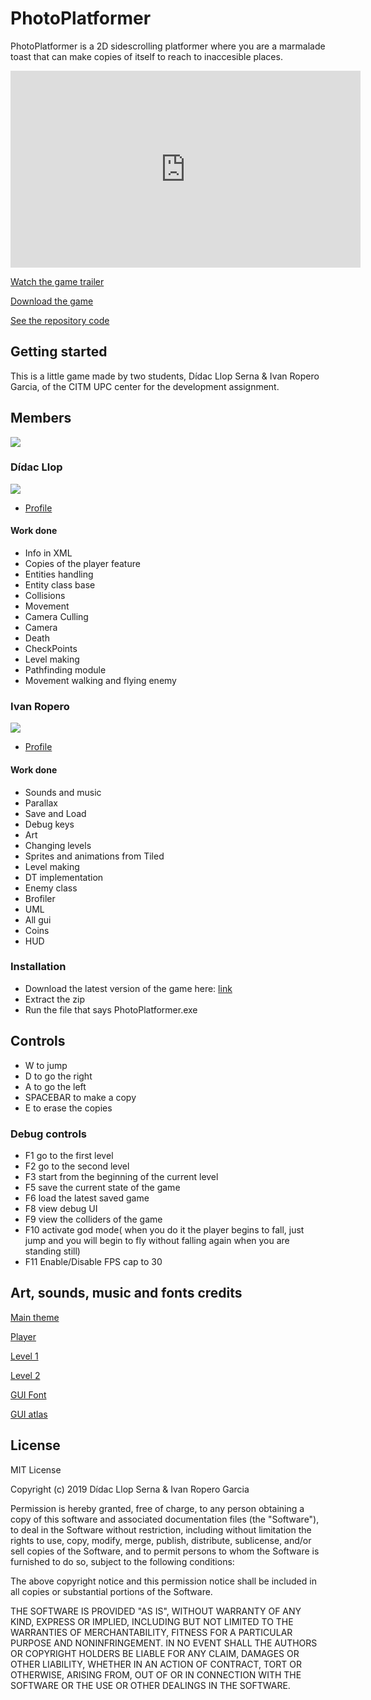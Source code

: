 # PhotoPlatformer

PhotoPlatformer is a 2D sidescrolling platformer where you are a marmalade toast that can make copies of itself to reach to inaccesible places.

<iframe width="560" height="315" src="https://www.youtube.com/watch?v=dQw4w9WgXcQ" frameborder="0" allow="accelerometer; autoplay; encrypted-media; gyroscope; picture-in-picture" allowfullscreen></iframe>

[Watch the game trailer]()

[Download the game](https://github.com/RoperoIvan/PhotoPlatformer/releases)

[See the repository code](https://github.com/RoperoIvan/PhotoPlatformer)

## Getting started

This is a little game made by two students, Dídac Llop Serna & Ivan Ropero Garcia, of the CITM UPC center for the development assignment. 

## Members

<img src="https://github.com/RoperoIvan/PhotoPlatformer/blob/master/docs/WebsiteImages/group_photo.png?raw=true"/>

### Dídac Llop

<img src="https://github.com/RoperoIvan/PhotoPlatformer/blob/master/docs/WebsiteImages/dudec.png"/>

- [Profile](https://github.com/didaclis)

#### Work done

- Info in XML
- Copies of the player feature
- Entities handling
- Entity class base
- Collisions
- Movement
- Camera Culling
- Camera
- Death
- CheckPoints
- Level making
- Pathfinding module
- Movement walking and flying enemy

### Ivan Ropero

<img src="https://github.com/RoperoIvan/PhotoPlatformer/blob/master/docs/WebsiteImages/ebon.png?raw=true"/>

- [Profile](https://github.com/RoperoIvan)

#### Work done

- Sounds and music
- Parallax
- Save and Load
- Debug keys
- Art
- Changing levels
- Sprites and animations from Tiled
- Level making
- DT implementation
- Enemy class
- Brofiler
- UML
- All gui
- Coins
- HUD


### Installation

- Download the latest version of the game here: [link](https://github.com/RoperoIvan/PhotoPlatformer/releases)
- Extract the zip
- Run the file that says PhotoPlatformer.exe

## Controls

- W to jump
- D to go the right
- A to go the left
- SPACEBAR to make a copy
- E to erase the copies

### Debug controls

- F1 go to the first level
- F2 go to the second level
- F3 start from the beginning of the current level
- F5 save the current state of the game
- F6 load the latest saved game
- F8 view debug UI
- F9 view the colliders of the game
- F10 activate god mode( when you do it the player begins to fall, just jump and you will begin to fly without falling again when you are standing still)
- F11 Enable/Disable FPS cap to 30

## Art, sounds, music and fonts credits

[Main theme](https://opengameart.org/content/menu-music)

[Player](https://lhteam.itch.io/zombie-toast)

[Level 1](https://rottingpixels.itch.io/platformer-dungeon-tileset)

[Level 2](https://beyonderboy.itch.io/simple-platform-tileset-16x16)

[GUI Font](https://www.dafont.com/wolfs-bane.font)

[GUI atlas](https://www.gameart2d.com/free-fantasy-game-gui.html)

## License

MIT License

Copyright (c) 2019 Dídac Llop Serna & Ivan Ropero Garcia

Permission is hereby granted, free of charge, to any person obtaining a copy
of this software and associated documentation files (the "Software"), to deal
in the Software without restriction, including without limitation the rights
to use, copy, modify, merge, publish, distribute, sublicense, and/or sell
copies of the Software, and to permit persons to whom the Software is
furnished to do so, subject to the following conditions:

The above copyright notice and this permission notice shall be included in all
copies or substantial portions of the Software.

THE SOFTWARE IS PROVIDED "AS IS", WITHOUT WARRANTY OF ANY KIND, EXPRESS OR
IMPLIED, INCLUDING BUT NOT LIMITED TO THE WARRANTIES OF MERCHANTABILITY,
FITNESS FOR A PARTICULAR PURPOSE AND NONINFRINGEMENT. IN NO EVENT SHALL THE
AUTHORS OR COPYRIGHT HOLDERS BE LIABLE FOR ANY CLAIM, DAMAGES OR OTHER
LIABILITY, WHETHER IN AN ACTION OF CONTRACT, TORT OR OTHERWISE, ARISING FROM,
OUT OF OR IN CONNECTION WITH THE SOFTWARE OR THE USE OR OTHER DEALINGS IN THE
SOFTWARE.
